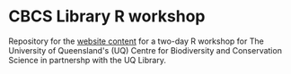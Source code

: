 # CBCS Library R workshop

Repository for the [website content](https://cbcs-lib-rworkshop2021.netlify.app/) for a two-day R workshop for The University of 
Queensland's (UQ) Centre for Biodiversity and Conservation Science in partnershp with the UQ Library.

